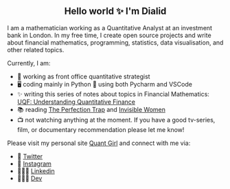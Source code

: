 
<h2 align="center">Hello world ✨ I'm Dialid </h2>

I am a mathematician working as a Quantitative Analyst at an investment bank in London. In my free time, I create open source projects and write about financial mathematics, programming, statistics, data visualisation, and other related topics.

Currently, I am:

- 🔭 working as front office quantitative strategist
- 🖥 coding mainly in Python 🐍 using both Pycharm and VSCode
- ✨ writing this series of notes about topics in Financial Mathematics: [UQF: Understanding Quantitative Finance](https://quantgirluk.github.io/Understanding-Quantitative-Finance/intro.html)
- 📚 reading [The Perfection Trap](https://www.penguin.co.uk/books/447202/the-perfection-trap-by-curran-thomas/9781847943866) and [Invisible Women](https://carolinecriadoperez.com/book/invisible-women/)
- 📺 not watching anything at the moment. If you have a good tv-series, film, or documentary recommendation please let me know!


Please visit my personal site [Quant Girl](https://quantgirl.blog/) and connect with me via:

- 🦜 [Twitter](https://twitter.com/Quant_Girl)
- 📸 [Instagram](https://www.instagram.com/quant_girl/)
- 👩🏽‍💼 [Linkedin](https://www.linkedin.com/in/dialidsantiago/)
- 👩🏽‍💻 [Dev](https://dev.to/quantgirluk)



<!--
**quantgirluk/quantgirluk** is a ✨ _special_ ✨ repository because its `README.md` (this file) appears on your GitHub profile.


